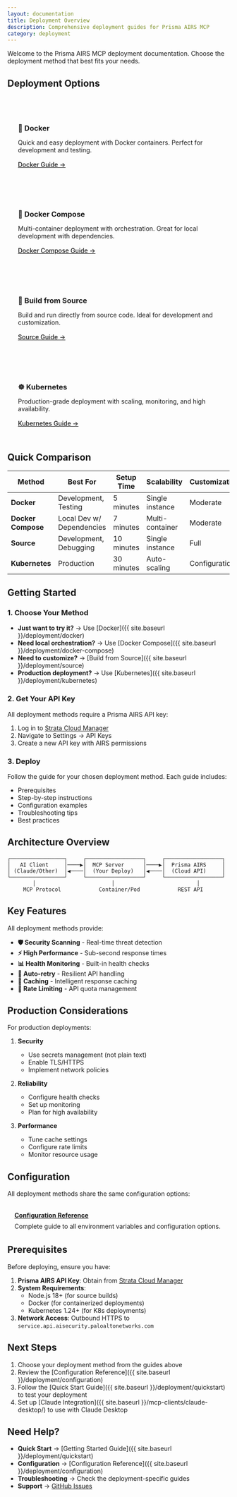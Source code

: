 ```yaml
---
layout: documentation
title: Deployment Overview
description: Comprehensive deployment guides for Prisma AIRS MCP
category: deployment
---
```


Welcome to the Prisma AIRS MCP deployment documentation. Choose the deployment method that best fits your needs.

## Deployment Options

<div class="card-grid">
  <div class="doc-card">
    <h3>🐳 Docker</h3>
    <p>Quick and easy deployment with Docker containers. Perfect for development and testing.</p>
    <a href="{{ site.baseurl }}/deployment/docker" class="card-link">Docker Guide →</a>
  </div>
  
  <div class="doc-card">
    <h3>🐙 Docker Compose</h3>
    <p>Multi-container deployment with orchestration. Great for local development with dependencies.</p>
    <a href="{{ site.baseurl }}/deployment/docker-compose" class="card-link">Docker Compose Guide →</a>
  </div>
  
  <div class="doc-card">
    <h3>🔧 Build from Source</h3>
    <p>Build and run directly from source code. Ideal for development and customization.</p>
    <a href="{{ site.baseurl }}/deployment/source" class="card-link">Source Guide →</a>
  </div>
  
  <div class="doc-card">
    <h3>☸️ Kubernetes</h3>
    <p>Production-grade deployment with scaling, monitoring, and high availability.</p>
    <a href="{{ site.baseurl }}/deployment/kubernetes" class="card-link">Kubernetes Guide →</a>
  </div>
</div>

## Quick Comparison

| Method             | Best For                  | Setup Time | Scalability     | Customization |
| ------------------ | ------------------------- | ---------- | --------------- | ------------- |
| **Docker**         | Development, Testing      | 5 minutes  | Single instance | Moderate      |
| **Docker Compose** | Local Dev w/ Dependencies | 7 minutes  | Multi-container | Moderate      |
| **Source**         | Development, Debugging    | 10 minutes | Single instance | Full          |
| **Kubernetes**     | Production                | 30 minutes | Auto-scaling    | Configuration |

## Getting Started

### 1. Choose Your Method

- **Just want to try it?** → Use [Docker]({{ site.baseurl }}/deployment/docker)
- **Need local orchestration?** → Use [Docker Compose]({{ site.baseurl }}/deployment/docker-compose)
- **Need to customize?** → [Build from Source]({{ site.baseurl }}/deployment/source)
- **Production deployment?** → Use [Kubernetes]({{ site.baseurl }}/deployment/kubernetes)

### 2. Get Your API Key

All deployment methods require a Prisma AIRS API key:

1. Log in to [Strata Cloud Manager](https://stratacloudmanager.paloaltonetworks.com)
2. Navigate to Settings → API Keys
3. Create a new API key with AIRS permissions

### 3. Deploy

Follow the guide for your chosen deployment method. Each guide includes:

- Prerequisites
- Step-by-step instructions
- Configuration examples
- Troubleshooting tips
- Best practices

## Architecture Overview

```
┌─────────────────┐     ┌──────────────────┐     ┌──────────────────┐
│   AI Client     │────▶│  MCP Server      │────▶│  Prisma AIRS     │
│ (Claude/Other)  │◀────│  (Your Deploy)   │◀────│  (Cloud API)     │
└─────────────────┘     └──────────────────┘     └──────────────────┘
        │                        │                          │
     MCP Protocol            Container/Pod            REST API
```

## Key Features

All deployment methods provide:

- **🛡️ Security Scanning** - Real-time threat detection
- **⚡ High Performance** - Sub-second response times
- **📊 Health Monitoring** - Built-in health checks
- **🔄 Auto-retry** - Resilient API handling
- **💾 Caching** - Intelligent response caching
- **🚦 Rate Limiting** - API quota management

## Production Considerations

For production deployments:

1. **Security**

    - Use secrets management (not plain text)
    - Enable TLS/HTTPS
    - Implement network policies

2. **Reliability**

    - Configure health checks
    - Set up monitoring
    - Plan for high availability

3. **Performance**
    - Tune cache settings
    - Configure rate limits
    - Monitor resource usage

## Configuration

All deployment methods share the same configuration options:

<div class="feature-list">
  <div class="feature-item">
    <h4><a href="{{ site.baseurl }}/deployment/configuration">Configuration Reference</a></h4>
    <p>Complete guide to all environment variables and configuration options.</p>
  </div>
</div>

## Prerequisites

Before deploying, ensure you have:

1. **Prisma AIRS API Key**: Obtain from [Strata Cloud Manager](https://stratacloudmanager.paloaltonetworks.com)
2. **System Requirements**:
    - Node.js 18+ (for source builds)
    - Docker (for containerized deployments)
    - Kubernetes 1.24+ (for K8s deployments)
3. **Network Access**: Outbound HTTPS to `service.api.aisecurity.paloaltonetworks.com`

## Next Steps

1. Choose your deployment method from the guides above
2. Review the [Configuration Reference]({{ site.baseurl }}/deployment/configuration)
3. Follow the [Quick Start Guide]({{ site.baseurl }}/deployment/quickstart) to test your deployment
4. Set up [Claude Integration]({{ site.baseurl }}/mcp-clients/claude-desktop/) to use with Claude Desktop

## Need Help?

- **Quick Start** → [Getting Started Guide]({{ site.baseurl }}/deployment/quickstart)
- **Configuration** → [Configuration Reference]({{ site.baseurl }}/deployment/configuration)
- **Troubleshooting** → Check the deployment-specific guides
- **Support** → [GitHub Issues](https://github.com/cdot65/prisma-airs-mcp/issues)

<style>
.card-grid {
  display: grid;
  grid-template-columns: repeat(auto-fit, minmax(250px, 1fr));
  gap: 1.5rem;
  margin: 2rem 0;
}

.doc-card {
  border: 1px solid var(--border-color);
  border-radius: var(--border-radius);
  padding: 1.5rem;
  transition: transform 0.2s ease, box-shadow 0.2s ease;
}

.doc-card:hover {
  transform: translateY(-2px);
  box-shadow: 0 4px 8px rgba(0,0,0,0.1);
}

.doc-card h3 {
  margin-bottom: 0.5rem;
}

.doc-card p {
  color: var(--gray);
  margin-bottom: 1rem;
}

.card-link {
  font-weight: 500;
}

.feature-list {
  margin: 2rem 0;
}

.feature-item {
  margin-bottom: 1.5rem;
  padding-left: 1rem;
  border-left: 3px solid var(--primary);
}

.feature-item h4 {
  margin-bottom: 0.5rem;
}

.feature-item p {
  color: var(--gray);
  margin: 0;
}
</style>
